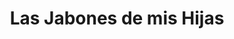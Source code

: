 ---
title: "Las Jabones de mis Hijas"
url: /san-salvador/las-jabones-de-mis-hijas/
shop: Kosmetik
---